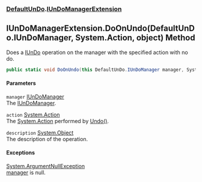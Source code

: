 ### [DefaultUnDo](./DefaultUnDo.md 'DefaultUnDo').[IUnDoManagerExtension](./DefaultUnDo-IUnDoManagerExtension.md 'DefaultUnDo.IUnDoManagerExtension')
## IUnDoManagerExtension.DoOnUndo(DefaultUnDo.IUnDoManager, System.Action, object) Method
Does a [IUnDo](./DefaultUnDo-IUnDo.md 'DefaultUnDo.IUnDo') operation on the manager with the specified action with no do.  
```csharp
public static void DoOnUndo(this DefaultUnDo.IUnDoManager manager, System.Action action, object description=null);
```
#### Parameters
<a name='DefaultUnDo-IUnDoManagerExtension-DoOnUndo(DefaultUnDo-IUnDoManager_System-Action_object)-manager'></a>
`manager` [IUnDoManager](./DefaultUnDo-IUnDoManager.md 'DefaultUnDo.IUnDoManager')  
The [IUnDoManager](./DefaultUnDo-IUnDoManager.md 'DefaultUnDo.IUnDoManager').  
  
<a name='DefaultUnDo-IUnDoManagerExtension-DoOnUndo(DefaultUnDo-IUnDoManager_System-Action_object)-action'></a>
`action` [System.Action](https://docs.microsoft.com/en-us/dotnet/api/System.Action 'System.Action')  
The [System.Action](https://docs.microsoft.com/en-us/dotnet/api/System.Action 'System.Action') performed by [Undo()](./DefaultUnDo-IUnDo-Undo().md 'DefaultUnDo.IUnDo.Undo()').  
  
<a name='DefaultUnDo-IUnDoManagerExtension-DoOnUndo(DefaultUnDo-IUnDoManager_System-Action_object)-description'></a>
`description` [System.Object](https://docs.microsoft.com/en-us/dotnet/api/System.Object 'System.Object')  
The description of the operation.  
  
#### Exceptions
[System.ArgumentNullException](https://docs.microsoft.com/en-us/dotnet/api/System.ArgumentNullException 'System.ArgumentNullException')  
[manager](#DefaultUnDo-IUnDoManagerExtension-DoOnUndo(DefaultUnDo-IUnDoManager_System-Action_object)-manager 'DefaultUnDo.IUnDoManagerExtension.DoOnUndo(DefaultUnDo.IUnDoManager, System.Action, object).manager') is null.  
